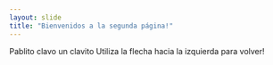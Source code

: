 ```yaml
---
layout: slide
title: "Bienvenidos a la segunda página!"
---
```

Pablito clavo un clavito
Utiliza la flecha hacia la izquierda para volver!
